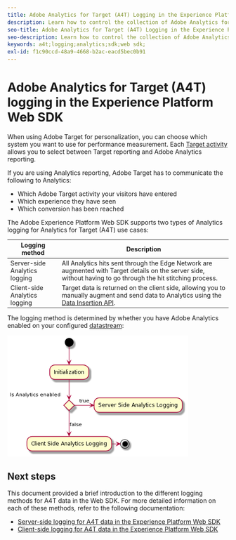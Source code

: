 ```yaml
---
title: Adobe Analytics for Target (A4T) Logging in the Experience Platform Web SDK
description: Learn how to control the collection of Adobe Analytics for Target (A4T) data using the Experience Platform Web SDK.
seo-title: Adobe Analytics for Target (A4T) Logging in the Experience Platform Web SDK
seo-description: Learn how to control the collection of Adobe Analytics for Target (A4T) data using the Experience Platform Web SDK.
keywords: a4t;logging;analytics;sdk;web sdk;
exl-id: f1c90ccd-48a9-4668-b2ac-eacd5bec0b91
---
```

# Adobe Analytics for Target (A4T) logging in the Experience Platform Web SDK

When using Adobe Target for personalization, you can choose which system you want to use for performance measurement. Each [Target activity](https://experienceleague.adobe.com/docs/target/using/activities/target-activities-guide.html) allows you to select between Target reporting and Adobe Analytics reporting. 

If you are using Analytics reporting, Adobe Target has to communicate the following to Analytics:

* Which Adobe Target activity your visitors have entered
* Which experience they have seen
* Which conversion has been reached

The Adobe Experience Platform Web SDK supports two types of Analytics logging for Analytics for Target (A4T) use cases:

| Logging method | Description |
| --- | --- |
| Server-side Analytics logging | All Analytics hits sent through the Edge Network are augmented with Target details on the server side, without having to go through the hit stitching process.  | 
| Client-side Analytics logging | Target data is returned on the client side, allowing you to manually augment and send data to Analytics using the [Data Insertion API](https://experienceleague.adobe.com/docs/analytics/import/c-data-insertion-api.html).| 

The logging method is determined by whether you have Adobe Analytics enabled on your configured [datastream](../../../../datastreams/overview.md):

![Logging method decision flow](../assets/analytics-logging.png)

## Next steps

This document provided a brief introduction to the different logging methods for A4T data in the Web SDK. For more detailed information on each of these methods, refer to the following documentation:

* [Server-side logging for A4T data in the Experience Platform Web SDK](./server-side.md)
* [Client-side logging for A4T data in the Experience Platform Web SDK](./client-side.md)
